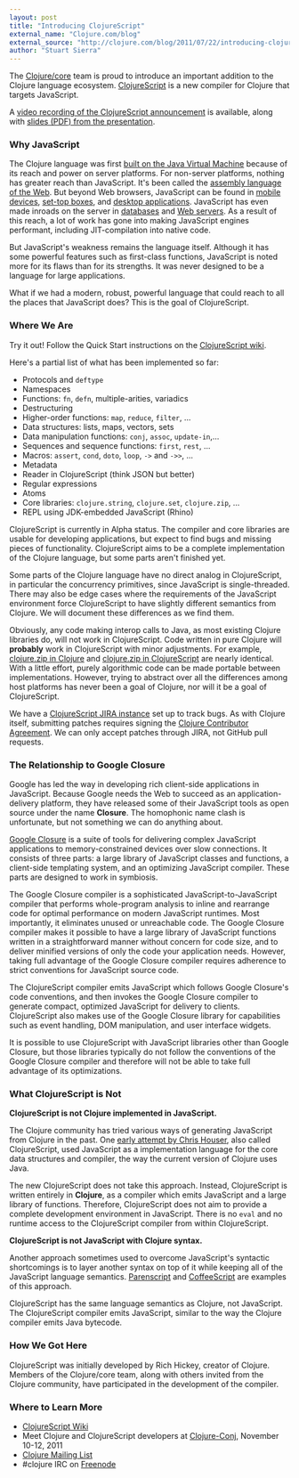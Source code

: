 ```yaml
---
layout: post
title: "Introducing ClojureScript"
external_name: "Clojure.com/blog"
external_source: "http://clojure.com/blog/2011/07/22/introducing-clojurescript.html"
author: "Stuart Sierra"
---
```


The [Clojure/core](http://clojure.com/) team is proud to introduce an important addition to the Clojure language ecosystem. [ClojureScript](https://github.com/clojure/clojurescript) is a new compiler for Clojure that targets JavaScript.

A [video recording of the ClojureScript announcement](https://youtu.be/tVooR-dF_Ag) is available, along with [slides (PDF) from the presentation](http://cloud.github.com/downloads/clojure/clojurescript/clojurescript%20slides.pdf).

### Why JavaScript

The Clojure language was first [built on the Java Virtual Machine](http://clojure.org/rationale#Rationale-Languages%20and%20Platforms) because of its reach and power on server platforms. For non-server platforms, nothing has greater reach than JavaScript. It's been called the [assembly language of the Web](http://www.hanselman.com/blog/JavaScriptisAssemblyLanguagefortheWebPart2MadnessorjustInsanity.aspx). But beyond Web browsers, JavaScript can be found in [mobile devices](http://arstechnica.com/apple/news/2011/06/ios-5-brings-nitro-speed-to-home-screen-web-apps.ars), [set-top boxes](http://developer.boxee.tv/JavaScript_API#Preface), and [desktop applications](http://wiki.services.openoffice.org/wiki/Documentation/DevGuide/Scripting/Scripting_Framework). JavaScript has even made inroads on the server in [databases](http://couchdb.apache.org/) and [Web servers](http://nodejs.org/). As a result of this reach, a lot of work has gone into making JavaScript engines performant, including JIT-compilation into native code.

But JavaScript's weakness remains the language itself. Although it has some powerful features such as first-class functions, JavaScript is noted more for its flaws than for its strengths. It was never designed to be a language for large applications.

What if we had a modern, robust, powerful language that could reach to all the places that JavaScript does? This is the goal of ClojureScript.

### Where We Are

Try it out! Follow the Quick Start instructions on the [ClojureScript wiki](https://github.com/clojure/clojurescript/wiki).

Here's a partial list of what has been implemented so far:

*   Protocols and `deftype`
*   Namespaces
*   Functions: `fn`, `defn`, multiple-arities, variadics
*   Destructuring
*   Higher-order functions: `map`, `reduce`, `filter`, ...
*   Data structures: lists, maps, vectors, sets
*   Data manipulation functions: `conj`, `assoc`, `update-in`,...
*   Sequences and sequence functions: `first`, `rest`, ...
*   Macros: `assert`, `cond`, `doto`, `loop`, `->` and `->>`, ...
*   Metadata
*   Reader in ClojureScript (think JSON but better)
*   Regular expressions
*   Atoms
*   Core libraries: `clojure.string`, `clojure.set`, `clojure.zip`, ...
*   REPL using JDK-embedded JavaScript (Rhino)

ClojureScript is currently in Alpha status. The compiler and core libraries are usable for developing applications, but expect to find bugs and missing pieces of functionality. ClojureScript aims to be a complete implementation of the Clojure language, but some parts aren't finished yet.

Some parts of the Clojure language have no direct analog in ClojureScript, in particular the concurrency primitives, since JavaScript is single-threaded. There may also be edge cases where the requirements of the JavaScript environment force ClojureScript to have slightly different semantics from Clojure. We will document these differences as we find them.

Obviously, any code making interop calls to Java, as most existing Clojure libraries do, will not work in ClojureScript. Code written in pure Clojure will **probably** work in ClojureScript with minor adjustments. For example, [clojure.zip in Clojure](https://github.com/clojure/clojure/blob/master/src/clj/clojure/zip.clj) and [clojure.zip in ClojureScript](https://github.com/clojure/clojurescript/blob/master/src/cljs/clojure/zip.cljs) are nearly identical. With a little effort, purely algorithmic code can be made portable between implementations. However, trying to abstract over all the differences among host platforms has never been a goal of Clojure, nor will it be a goal of ClojureScript.

We have a [ClojureScript JIRA instance](http://dev.clojure.org/jira/browse/CLJS) set up to track bugs. As with Clojure itself, submitting patches requires signing the [Clojure Contributor Agreement](http://clojure.org/contributing). We can only accept patches through JIRA, not GitHub pull requests.

### The Relationship to Google Closure

Google has led the way in developing rich client-side applications in JavaScript. Because Google needs the Web to succeed as an application-delivery platform, they have released some of their JavaScript tools as open source under the name **Closure**. The homophonic name clash is unfortunate, but not something we can do anything about.

[Google Closure](http://code.google.com/closure/) is a suite of tools for delivering complex JavaScript applications to memory-constrained devices over slow connections. It consists of three parts: a large library of JavaScript classes and functions, a client-side templating system, and an optimizing JavaScript compiler. These parts are designed to work in symbiosis.

The Google Closure compiler is a sophisticated JavaScript-to-JavaScript compiler that performs whole-program analysis to inline and rearrange code for optimal performance on modern JavaScript runtimes. Most importantly, it eliminates unused or unreachable code. The Google Closure compiler makes it possible to have a large library of JavaScript functions written in a straightforward manner without concern for code size, and to deliver minified versions of only the code your application needs. However, taking full advantage of the Google Closure compiler requires adherence to strict conventions for JavaScript source code.

The ClojureScript compiler emits JavaScript which follows Google Closure's code conventions, and then invokes the Google Closure compiler to generate compact, optimized JavaScript for delivery to clients. ClojureScript also makes use of the Google Closure library for capabilities such as event handling, DOM manipulation, and user interface widgets.

It is possible to use ClojureScript with JavaScript libraries other than Google Closure, but those libraries typically do not follow the conventions of the Google Closure compiler and therefore will not be able to take full advantage of its optimizations.

### What ClojureScript is Not

**ClojureScript is not Clojure implemented in JavaScript.**

The Clojure community has tried various ways of generating JavaScript from Clojure in the past. One [early attempt by Chris Houser](https://github.com/clojure/clojure-contrib/tree/master/clojurescript), also called ClojureScript, used JavaScript as a implementation language for the core data structures and compiler, the way the current version of Clojure uses Java.

The new ClojureScript does not take this approach. Instead, ClojureScript is written entirely in **Clojure**, as a compiler which emits JavaScript and a large library of functions. Therefore, ClojureScript does not aim to provide a complete development environment in JavaScript. There is no `eval` and no runtime access to the ClojureScript compiler from within ClojureScript.

**ClojureScript is not JavaScript with Clojure syntax.**

Another approach sometimes used to overcome JavaScript's syntactic shortcomings is to layer another syntax on top of it while keeping all of the JavaScript language semantics. [Parenscript](http://common-lisp.net/project/parenscript/) and [CoffeeScript](http://jashkenas.github.com/coffee-script/) are examples of this approach.

ClojureScript has the same language semantics as Clojure, not JavaScript. The ClojureScript compiler emits JavaScript, similar to the way the Clojure compiler emits Java bytecode.

### How We Got Here

ClojureScript was initially developed by Rich Hickey, creator of Clojure. Members of the Clojure/core team, along with others invited from the Clojure community, have participated in the development of the compiler.

### Where to Learn More

*   [ClojureScript Wiki](https://github.com/clojure/clojurescript/wiki)
*   Meet Clojure and ClojureScript developers at [Clojure-Conj](http://clojure-conj.org/), November 10-12, 2011
*   [Clojure Mailing List](http://groups.google.com/group/clojure)
*   #clojure IRC on [Freenode](http://freenode.net/)
